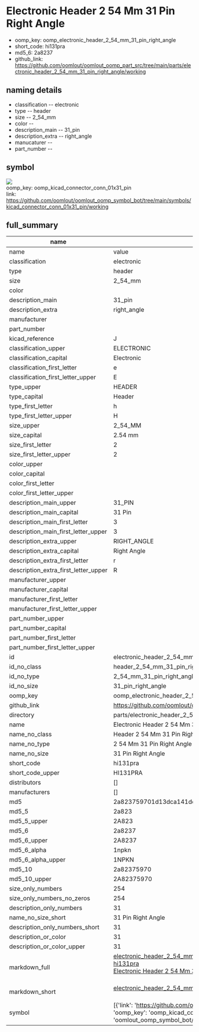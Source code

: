 # Electronic Header 2 54 Mm 31 Pin Right Angle

  
* oomp_key: oomp_electronic_header_2_54_mm_31_pin_right_angle 
* short_code: hi131pra
* md5_6: 2a8237  
* github_link: https://github.com/oomlout/oomlout_oomp_part_src/tree/main/parts/electronic_header_2_54_mm_31_pin_right_angle/working  
## naming details
* classification -- electronic
* type -- header
* size -- 2_54_mm
* color -- 
* description_main -- 31_pin
* description_extra -- right_angle
* manucaturer -- 
* part_number -- 



## symbol

![](symbol/{index}}/working/working_600.png)  
oomp_key: oomp_kicad_connector_conn_01x31_pin  
link: https://github.com/oomlout/oomlout_oomp_symbol_bot/tree/main/symbols/kicad_connector_conn_01x31_pin/working  


## full_summary
| name | value | 
| --- | --- | 
| name | value | 
| classification | electronic | 
| type | header | 
| size | 2_54_mm | 
| color |  | 
| description_main | 31_pin | 
| description_extra | right_angle | 
| manufacturer |  | 
| part_number |  | 
| kicad_reference | J | 
| classification_upper | ELECTRONIC | 
| classification_capital | Electronic | 
| classification_first_letter | e | 
| classification_first_letter_upper | E | 
| type_upper | HEADER | 
| type_capital | Header | 
| type_first_letter | h | 
| type_first_letter_upper | H | 
| size_upper | 2_54_MM | 
| size_capital | 2.54 mm | 
| size_first_letter | 2 | 
| size_first_letter_upper | 2 | 
| color_upper |  | 
| color_capital |  | 
| color_first_letter |  | 
| color_first_letter_upper |  | 
| description_main_upper | 31_PIN | 
| description_main_capital | 31 Pin | 
| description_main_first_letter | 3 | 
| description_main_first_letter_upper | 3 | 
| description_extra_upper | RIGHT_ANGLE | 
| description_extra_capital | Right Angle | 
| description_extra_first_letter | r | 
| description_extra_first_letter_upper | R | 
| manufacturer_upper |  | 
| manufacturer_capital |  | 
| manufacturer_first_letter |  | 
| manufacturer_first_letter_upper |  | 
| part_number_upper |  | 
| part_number_capital |  | 
| part_number_first_letter |  | 
| part_number_first_letter_upper |  | 
| id | electronic_header_2_54_mm_31_pin_right_angle | 
| id_no_class | header_2_54_mm_31_pin_right_angle | 
| id_no_type | 2_54_mm_31_pin_right_angle | 
| id_no_size | 31_pin_right_angle | 
| oomp_key | oomp_electronic_header_2_54_mm_31_pin_right_angle | 
| github_link | https://github.com/oomlout/oomlout_oomp_part_src/tree/main/parts/electronic_header_2_54_mm_31_pin_right_angle/working | 
| directory | parts/electronic_header_2_54_mm_31_pin_right_angle | 
| name | Electronic Header 2 54 Mm 31 Pin Right Angle | 
| name_no_class | Header 2 54 Mm 31 Pin Right Angle | 
| name_no_type | 2 54 Mm 31 Pin Right Angle | 
| name_no_size | 31 Pin Right Angle | 
| short_code | hi131pra | 
| short_code_upper | HI131PRA | 
| distributors | [] | 
| manufacturers | [] | 
| md5 | 2a823759701d13dca141de929d8ee525 | 
| md5_5 | 2a823 | 
| md5_5_upper | 2A823 | 
| md5_6 | 2a8237 | 
| md5_6_upper | 2A8237 | 
| md5_6_alpha | 1npkn | 
| md5_6_alpha_upper | 1NPKN | 
| md5_10 | 2a82375970 | 
| md5_10_upper | 2A82375970 | 
| size_only_numbers | 254 | 
| size_only_numbers_no_zeros | 254 | 
| description_only_numbers | 31 | 
| name_no_size_short | 31 Pin Right Angle | 
| description_only_numbers_short | 31 | 
| description_or_color | 31 | 
| description_or_color_upper | 31 | 
| markdown_full | [electronic_header_2_54_mm_31_pin_right_angle](https://github.com/oomlout/oomlout_oomp_part_src/tree/main/parts/electronic_header_2_54_mm_31_pin_right_angle/working)<br>[hi131pra](https://github.com/oomlout/oomlout_oomp_part_src/tree/main/parts/electronic_header_2_54_mm_31_pin_right_angle/working)<br>[Electronic Header 2 54 Mm 31 Pin Right Angle](https://github.com/oomlout/oomlout_oomp_part_src/tree/main/parts/electronic_header_2_54_mm_31_pin_right_angle/working)<br><br> | 
| markdown_short | [electronic_header_2_54_mm_31_pin_right_angle](https://github.com/oomlout/oomlout_oomp_part_src/tree/main/parts/electronic_header_2_54_mm_31_pin_right_angle/working)<br><br> | 
| symbol | [{'link': 'https://github.com/oomlout/oomlout_oomp_symbol_bot/tree/main/symbols/kicad_connector_conn_01x31_pin', 'oomp_key': 'oomp_kicad_connector_conn_01x31_pin', 'directory': 'oomlout_oomp_symbol_bot/symbols/kicad_connector_conn_01x31_pin//working/working.kicad_sym', 'index': 0}] | 
